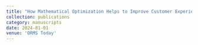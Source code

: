 ```yaml
---
title: "How Mathematical Optimization Helps to Improve Customer Experience and Fraud Defense for Consumer Banking"
collection: publications
category: manuscripts
date: 2024-01-01
venue: 'ORMS Today'
---
```

